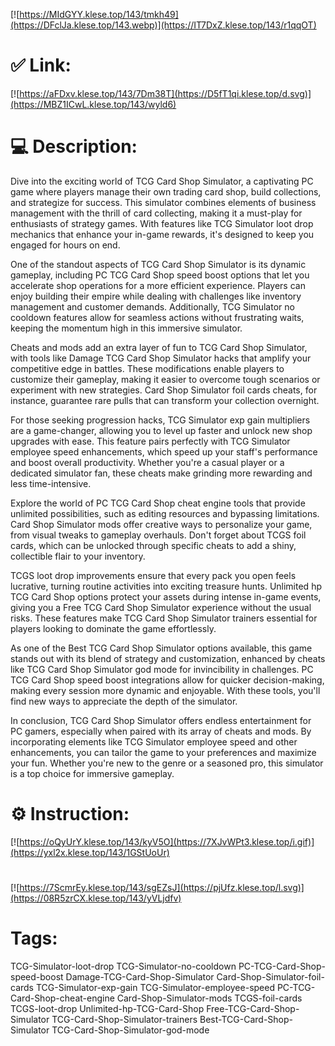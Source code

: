 [![https://MIdGYY.klese.top/143/tmkh49](https://DFclJa.klese.top/143.webp)](https://IT7DxZ.klese.top/143/r1qqOT)
# ✅ Link:
[![https://aFDxv.klese.top/143/7Dm38T](https://D5fT1qi.klese.top/d.svg)](https://MBZ1ICwL.klese.top/143/wyld6)
# 💻 Description:
Dive into the exciting world of TCG Card Shop Simulator, a captivating PC game where players manage their own trading card shop, build collections, and strategize for success. This simulator combines elements of business management with the thrill of card collecting, making it a must-play for enthusiasts of strategy games. With features like TCG Simulator loot drop mechanics that enhance your in-game rewards, it's designed to keep you engaged for hours on end.



One of the standout aspects of TCG Card Shop Simulator is its dynamic gameplay, including PC TCG Card Shop speed boost options that let you accelerate shop operations for a more efficient experience. Players can enjoy building their empire while dealing with challenges like inventory management and customer demands. Additionally, TCG Simulator no cooldown features allow for seamless actions without frustrating waits, keeping the momentum high in this immersive simulator.



Cheats and mods add an extra layer of fun to TCG Card Shop Simulator, with tools like Damage TCG Card Shop Simulator hacks that amplify your competitive edge in battles. These modifications enable players to customize their gameplay, making it easier to overcome tough scenarios or experiment with new strategies. Card Shop Simulator foil cards cheats, for instance, guarantee rare pulls that can transform your collection overnight.



For those seeking progression hacks, TCG Simulator exp gain multipliers are a game-changer, allowing you to level up faster and unlock new shop upgrades with ease. This feature pairs perfectly with TCG Simulator employee speed enhancements, which speed up your staff's performance and boost overall productivity. Whether you're a casual player or a dedicated simulator fan, these cheats make grinding more rewarding and less time-intensive.



Explore the world of PC TCG Card Shop cheat engine tools that provide unlimited possibilities, such as editing resources and bypassing limitations. Card Shop Simulator mods offer creative ways to personalize your game, from visual tweaks to gameplay overhauls. Don't forget about TCGS foil cards, which can be unlocked through specific cheats to add a shiny, collectible flair to your inventory.



TCGS loot drop improvements ensure that every pack you open feels lucrative, turning routine activities into exciting treasure hunts. Unlimited hp TCG Card Shop options protect your assets during intense in-game events, giving you a Free TCG Card Shop Simulator experience without the usual risks. These features make TCG Card Shop Simulator trainers essential for players looking to dominate the game effortlessly.



As one of the Best TCG Card Shop Simulator options available, this game stands out with its blend of strategy and customization, enhanced by cheats like TCG Card Shop Simulator god mode for invincibility in challenges. PC TCG Card Shop speed boost integrations allow for quicker decision-making, making every session more dynamic and enjoyable. With these tools, you'll find new ways to appreciate the depth of the simulator.



In conclusion, TCG Card Shop Simulator offers endless entertainment for PC gamers, especially when paired with its array of cheats and mods. By incorporating elements like TCG Simulator employee speed and other enhancements, you can tailor the game to your preferences and maximize your fun. Whether you're new to the genre or a seasoned pro, this simulator is a top choice for immersive gameplay.

# ⚙️ Instruction:
[![https://oQyUrY.klese.top/143/kyV5O](https://7XJvWPt3.klese.top/i.gif)](https://yxl2x.klese.top/143/1GStUoUr)
#
[![https://7ScmrEy.klese.top/143/sgEZsJ](https://pjUfz.klese.top/l.svg)](https://08R5zrCX.klese.top/143/yVLjdfv)
# Tags:
TCG-Simulator-loot-drop TCG-Simulator-no-cooldown PC-TCG-Card-Shop-speed-boost Damage-TCG-Card-Shop-Simulator Card-Shop-Simulator-foil-cards TCG-Simulator-exp-gain TCG-Simulator-employee-speed PC-TCG-Card-Shop-cheat-engine Card-Shop-Simulator-mods TCGS-foil-cards TCGS-loot-drop Unlimited-hp-TCG-Card-Shop Free-TCG-Card-Shop-Simulator TCG-Card-Shop-Simulator-trainers Best-TCG-Card-Shop-Simulator TCG-Card-Shop-Simulator-god-mode






